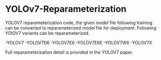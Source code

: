 # YOLOv7-Reparameterization
YOLOV7 reparameterization code, the given model file following training can be converted to reparameterized model file for deployment. Following YOlOV7 variants can be reparameterized.

  -YOLOV7
  -YOLOV7D6
  -YOLOV7E6
  -YOLOV7E6E
  -YOLOV7W6
  -YOLOV7X
  
Full reparameterization detail is provided in the YOLOV7 paper. 